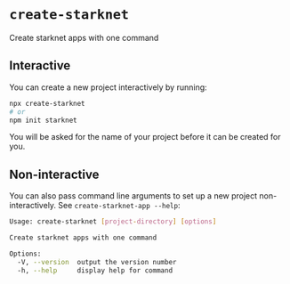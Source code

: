 # `create-starknet`

Create starknet apps with one command

## Interactive

You can create a new project interactively by running:

```bash
npx create-starknet
# or
npm init starknet
```

You will be asked for the name of your project before it can be created for you.

## Non-interactive

You can also pass command line arguments to set up a new project
non-interactively. See `create-starknet-app --help`:

```bash
Usage: create-starknet [project-directory] [options]

Create starknet apps with one command

Options:
  -V, --version  output the version number
  -h, --help     display help for command
```

